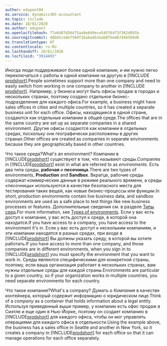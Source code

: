 ```yaml
---
author: edupont04
ms.service: dynamics365-accountant
ms.topic: include
ms.date: 10/01/2020
ms.author: edupont
ms.openlocfilehash: 77a6d87d56475aa9e649ece545764f3f362d055b
ms.sourcegitcommit: ddbb5cede750df1baba4b3eab8fbed6744b5b9d6
ms.translationtype: HT
ms.contentlocale: ru-RU
ms.lasthandoff: 10/01/2020
ms.locfileid: "3914493"
---
```

<span data-ttu-id="69008-101">Иногда люди поддерживают более одной компании, и им нужно легко переключаться с работы в одной компании на другую в [!INCLUDE [prodshort](prodshort.md)].</span><span class="sxs-lookup"><span data-stu-id="69008-101">People sometimes support more than one company and need to easily switch from working in one company to another in [!INCLUDE [prodshort](prodshort.md)].</span></span> <span data-ttu-id="69008-102">Например, у бизнеса могут быть офисы продаж в городах и нескольких странах, поэтому создано отдельное бизнес-подразделение для каждого офиса.</span><span class="sxs-lookup"><span data-stu-id="69008-102">For example, a business might have sales offices in cities and multiple countries, so it has created a separate business unit for each office.</span></span> <span data-ttu-id="69008-103">Офисы, находящиеся в одной стране, создаются как отдельные компании в общей среде.</span><span class="sxs-lookup"><span data-stu-id="69008-103">The offices that are in the same country are set up as separate companies in a shared environment.</span></span> <span data-ttu-id="69008-104">Другие офисы создаются как компании в отдельных средах, поскольку они географически расположены в других странах.</span><span class="sxs-lookup"><span data-stu-id="69008-104">Other offices are created as companies in separate environments because they are geographically based in other countries.</span></span>  

<span data-ttu-id="69008-105">Что такое среда?</span><span class="sxs-lookup"><span data-stu-id="69008-105">What's an environment?</span></span> <span data-ttu-id="69008-106">Компании в [!INCLUDE[prodshort](prodshort.md)] существуют в том, что называют *среды*.</span><span class="sxs-lookup"><span data-stu-id="69008-106">Companies in [!INCLUDE[prodshort](prodshort.md)] exist in what are referred to as *environments*.</span></span> <span data-ttu-id="69008-107">Есть два типа среды, **рабочая** и **песочница**.</span><span class="sxs-lookup"><span data-stu-id="69008-107">There are two types of environments, **Production** and **Sandbox**.</span></span> <span data-ttu-id="69008-108">Вкратце, рабочие среды содержат коммерческие данные в режиме реального времени, а среды «песочницы» используются в качестве безопасного места для тестирования таких вещей, как новые бизнес-процессы или функции.</span><span class="sxs-lookup"><span data-stu-id="69008-108">In short, production environments contain live business data, and sandbox environments are used as a safe place to test things like new business processes or features.</span></span> <span data-ttu-id="69008-109">Дополнительные сведения см. в разделе [Типы сред](/dynamics365/business-central/dev-itpro/administration/tenant-admin-center-environments#types-of-environments).</span><span class="sxs-lookup"><span data-stu-id="69008-109">For more information, see [Types of environments](/dynamics365/business-central/dev-itpro/administration/tenant-admin-center-environments#types-of-environments).</span></span> <span data-ttu-id="69008-110">Если у вас есть доступ к компании, у вас есть доступ к среде, в которой она находится.</span><span class="sxs-lookup"><span data-stu-id="69008-110">If you have access to a company, you have access to the environment it's in.</span></span> <span data-ttu-id="69008-111">Если у вас есть доступ к нескольким компаниям, и эти компании находятся в разных средах, при входе в [!INCLUDE[prodshort](prodshort.md)] Вы должны указать среду, в которой вы хотите работать.</span><span class="sxs-lookup"><span data-stu-id="69008-111">If you have access to more than one company, and those companies are in different environments, when you sign in to [!INCLUDE[prodshort](prodshort.md)] you must specify the environment that you want to work in.</span></span> <span data-ttu-id="69008-112">Среды являются специфическими для конкретной страны, поэтому, если ваша организация работает в нескольких странах, вам нужны отдельные среды для каждой страны.</span><span class="sxs-lookup"><span data-stu-id="69008-112">Environments are particular to a given country, so if your organization works in multiple countries, you need separate environments for each country.</span></span>  

<span data-ttu-id="69008-113">Что такое компания?</span><span class="sxs-lookup"><span data-stu-id="69008-113">What's a company?</span></span> <span data-ttu-id="69008-114">Думать о *Компания* в качестве контейнера, который содержит информацию о юридическом лице.</span><span class="sxs-lookup"><span data-stu-id="69008-114">Think of a *company* as a container that holds information about a legal entity.</span></span> <span data-ttu-id="69008-115">Используя приведенный выше пример, у компании есть офис продаж в Сиэтле и еще один в Нью-Йорке, поэтому он создает компанию в [!INCLUDE[prodshort](prodshort.md)] для каждого офиса, чтобы он мог управлять операциями для каждого офиса в отдельности.</span><span class="sxs-lookup"><span data-stu-id="69008-115">Using the example above, the business has a sales office in Seattle and another in New York, so it creates a company in [!INCLUDE[prodshort](prodshort.md)] for each office so that it can manage operations for each office separately.</span></span>  
